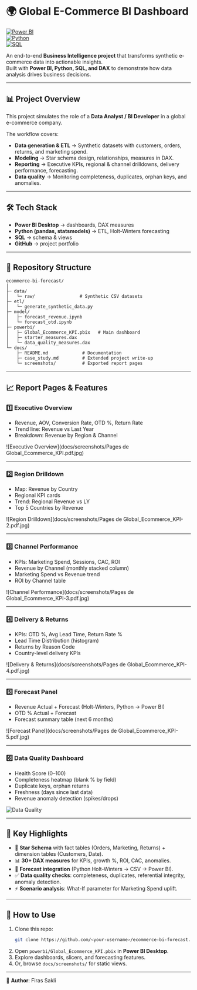 # 🌍 Global E-Commerce BI Dashboard

[![Power BI](https://img.shields.io/badge/Tool-Power%20BI-yellow)]()  
[![Python](https://img.shields.io/badge/Backend-Python-blue)]()  
[![SQL](https://img.shields.io/badge/Data-SQL-lightgrey)]()

An end-to-end **Business Intelligence project** that transforms synthetic e-commerce data into actionable insights.  
Built with **Power BI, Python, SQL, and DAX** to demonstrate how data analysis drives business decisions.

---

## 📊 Project Overview

This project simulates the role of a **Data Analyst / BI Developer** in a global e-commerce company.

The workflow covers:

- **Data generation & ETL** → Synthetic datasets with customers, orders, returns, and marketing spend.
- **Modeling** → Star schema design, relationships, measures in DAX.
- **Reporting** → Executive KPIs, regional & channel drilldowns, delivery performance, forecasting.
- **Data quality** → Monitoring completeness, duplicates, orphan keys, and anomalies.

---

## 🛠️ Tech Stack

- **Power BI Desktop** → dashboards, DAX measures
- **Python (pandas, statsmodels)** → ETL, Holt-Winters forecasting
- **SQL** → schema & views
- **GitHub** → project portfolio

---

## 📂 Repository Structure

```
ecommerce-bi-forecast/
│
├─ data/
│   └─ raw/                 # Synthetic CSV datasets
├─ etl/
│   └─ generate_synthetic_data.py
├─ model/
│   ├─ forecast_revenue.ipynb
│   └─ forecast_otd.ipynb
├─ powerbi/
│   ├─ Global_Ecommerce_KPI.pbix   # Main dashboard
│   ├─ starter_measures.dax
│   └─ data_quality_measures.dax
└─ docs/
    ├─ README.md             # Documentation
    ├─ case_study.md         # Extended project write-up
    └─ screenshots/          # Exported report pages
```

---

## 📈 Report Pages & Features

### 1️⃣ Executive Overview

- Revenue, AOV, Conversion Rate, OTD %, Return Rate
- Trend line: Revenue vs Last Year
- Breakdown: Revenue by Region & Channel

![Executive Overview](docs/screenshots/Pages de Global_Ecommerce_KPI.pdf.jpg)

---

### 2️⃣ Region Drilldown

- Map: Revenue by Country
- Regional KPI cards
- Trend: Regional Revenue vs LY
- Top 5 Countries by Revenue

![Region Drilldown](docs/screenshots/Pages de Global_Ecommerce_KPI-2.pdf.jpg)

---

### 3️⃣ Channel Performance

- KPIs: Marketing Spend, Sessions, CAC, ROI
- Revenue by Channel (monthly stacked column)
- Marketing Spend vs Revenue trend
- ROI by Channel table

![Channel Performance](docs/screenshots/Pages de Global_Ecommerce_KPI-3.pdf.jpg)

---

### 4️⃣ Delivery & Returns

- KPIs: OTD %, Avg Lead Time, Return Rate %
- Lead Time Distribution (histogram)
- Returns by Reason Code
- Country-level delivery KPIs

![Delivery & Returns](docs/screenshots/Pages de Global_Ecommerce_KPI-4.pdf.jpg)

---

### 5️⃣ Forecast Panel

- Revenue Actual + Forecast (Holt-Winters, Python → Power BI)
- OTD % Actual + Forecast
- Forecast summary table (next 6 months)

![Forecast Panel](docs/screenshots/Pages de Global_Ecommerce_KPI-5.pdf.jpg)

---

### 6️⃣ Data Quality Dashboard

- Health Score (0–100)
- Completeness heatmap (blank % by field)
- Duplicate keys, orphan returns
- Freshness (days since last data)
- Revenue anomaly detection (spikes/drops)

![Data Quality](docs/screenshots/06_data_quality.png)

---

## 🎯 Key Highlights

- 📐 **Star Schema** with fact tables (Orders, Marketing, Returns) + dimension tables (Customers, Date).
- 📊 **30+ DAX measures** for KPIs, growth %, ROI, CAC, anomalies.
- 🔮 **Forecast integration** (Python Holt-Winters → CSV → Power BI).
- ✅ **Data quality checks**: completeness, duplicates, referential integrity, anomaly detection.
- ⚡ **Scenario analysis**: What-If parameter for Marketing Spend uplift.

---

## 🚀 How to Use

1. Clone this repo:
   ```bash
   git clone https://github.com/<your-username>/ecommerce-bi-forecast.git
   ```
2. Open `powerbi/Global_Ecommerce_KPI.pbix` in **Power BI Desktop**.
3. Explore dashboards, slicers, and forecasting features.
4. Or, browse `docs/screenshots/` for static views.

---

👤 **Author**: Firas Sakli
